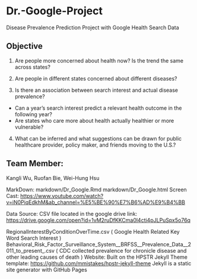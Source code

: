 # Dr.-Google-Project
Disease Prevalence Prediction Project with Google Health Search Data

## Objective

1. Are people more concerned about health now? Is the trend the same across states?

2. Are people in different states concerned about different diseases?

3. Is there an association between search interest and actual disease prevalence?

* Can a year’s search interest predict a relevant health outcome in the following year?
* Are states who care more about health actually healthier or more vulnerable?

4. What can be inferred and what suggestions can be drawn for public healthcare provider, policy maker, and friends moving to the U.S.?

## Team Member:
Kangli Wu, Ruofan Bie, Wei-Hung Hsu

MarkDown:
markdown/Dr_Google.Rmd
markdown/Dr_Google.html
Screen Cast:
https://www.youtube.com/watch?v=iN0PiqEdkhM&ab_channel=%E5%BE%90%E7%B6%AD%E9%B4%BB

Data Source:
CSV file located in the google drive link: https://drive.google.com/open?id=1vM2ruDfKKCma0l4cti4pJLPuSpx5o76q

RegionalInterestByConditionOverTime.csv ( Google Health Related Key Word Search Interest )
Behavioral_Risk_Factor_Surveillance_System__BRFSS__Prevalence_Data__2011_to_present_.csv ( CDC collected prevalence for chronicle disease and other leading causes of death )
Website:
Built on the HPSTR Jekyll Theme template: https://github.com/mmistakes/hpstr-jekyll-theme
Jekyll is a static site generator with GitHub Pages

